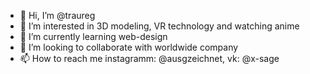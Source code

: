 - 👋 Hi, I’m @traureg
- 👀 I’m interested in 3D modeling, VR technology and watching anime
- 🌱 I’m currently learning web-design
- 💞️ I’m looking to collaborate with worldwide company
- 📫 How to reach me instagramm: @ausgzeichnet, vk: @x-sage

<!---
traureg/traureg is a ✨ special ✨ repository because its `README.md` (this file) appears on your GitHub profile.
You can click the Preview link to take a look at your changes.
--->
